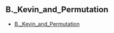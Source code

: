 ## B._Kevin_and_Permutation
* [B._Kevin_and_Permutation](https://codeforces.com/problemset/problem/1754/B)
